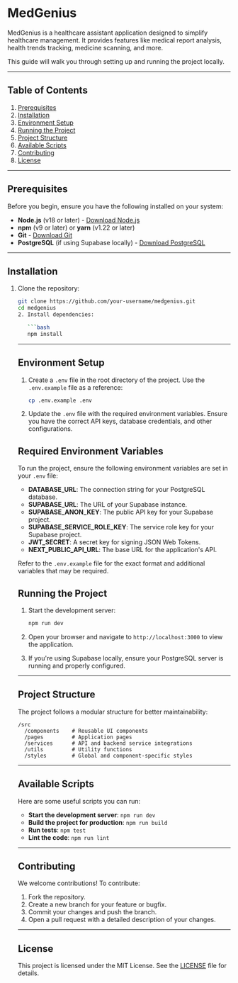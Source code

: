 # MedGenius

MedGenius is a healthcare assistant application designed to simplify healthcare management. It provides features like medical report analysis, health trends tracking, medicine scanning, and more.

This guide will walk you through setting up and running the project locally.

---

## Table of Contents

1. [Prerequisites](#prerequisites)
2. [Installation](#installation)
3. [Environment Setup](#environment-setup)
4. [Running the Project](#running-the-project)
5. [Project Structure](#project-structure)
6. [Available Scripts](#available-scripts)
7. [Contributing](#contributing)
8. [License](#license)

---

## Prerequisites

Before you begin, ensure you have the following installed on your system:

- **Node.js** (v18 or later) - [Download Node.js](https://nodejs.org/)
- **npm** (v9 or later) or **yarn** (v1.22 or later)
- **Git** - [Download Git](https://git-scm.com/)
- **PostgreSQL** (if using Supabase locally) - [Download PostgreSQL](https://www.postgresql.org/)

---

## Installation

1. Clone the repository:

   ```bash
   git clone https://github.com/your-username/medgenius.git
   cd medgenius
   2. Install dependencies:

      ```bash
      npm install
      ```

   ---

   ## Environment Setup

   1. Create a `.env` file in the root directory of the project. Use the `.env.example` file as a reference:

      ```bash
      cp .env.example .env
      ```

   2. Update the `.env` file with the required environment variables. Ensure you have the correct API keys, database credentials, and other configurations.

   ## Required Environment Variables

   To run the project, ensure the following environment variables are set in your `.env` file:

   - **DATABASE_URL**: The connection string for your PostgreSQL database.
   - **SUPABASE_URL**: The URL of your Supabase instance.
   - **SUPABASE_ANON_KEY**: The public API key for your Supabase project.
   - **SUPABASE_SERVICE_ROLE_KEY**: The service role key for your Supabase project.
   - **JWT_SECRET**: A secret key for signing JSON Web Tokens.
   - **NEXT_PUBLIC_API_URL**: The base URL for the application's API.

   Refer to the `.env.example` file for the exact format and additional variables that may be required.

   ## Running the Project

   1. Start the development server:

      ```bash
      npm run dev
      ```

   2. Open your browser and navigate to `http://localhost:3000` to view the application.

   3. If you're using Supabase locally, ensure your PostgreSQL server is running and properly configured.

   ---

   ## Project Structure

   The project follows a modular structure for better maintainability:

   ```
   /src
     /components    # Reusable UI components
     /pages         # Application pages
     /services      # API and backend service integrations
     /utils         # Utility functions
     /styles        # Global and component-specific styles
   ```

   ---

   ## Available Scripts

   Here are some useful scripts you can run:

   - **Start the development server**: `npm run dev`
   - **Build the project for production**: `npm run build`
   - **Run tests**: `npm test`
   - **Lint the code**: `npm run lint`

   ---

   ## Contributing

   We welcome contributions! To contribute:

   1. Fork the repository.
   2. Create a new branch for your feature or bugfix.
   3. Commit your changes and push the branch.
   4. Open a pull request with a detailed description of your changes.

   ---

   ## License

   This project is licensed under the MIT License. See the [LICENSE](LICENSE) file for details.
